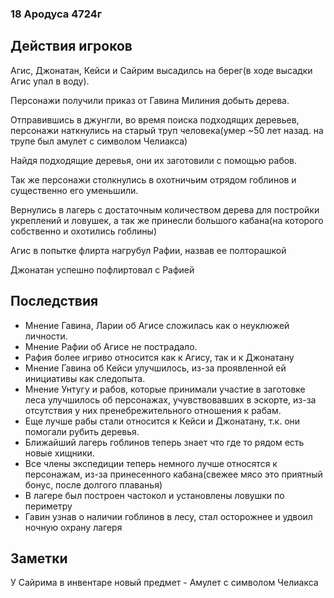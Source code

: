### 18 Ародуса 4724г
## Действия игроков


Агис, Джонатан, Кейси и Сайрим высадилсь на берег(в ходе высадки Агис упал в воду).

Персонажи получили приказ от Гавина Милиния добыть дерева. 

Отправившись в джунгли, во время поиска подходящих деревьев, персонажи наткнулись на старый труп человека(умер ~50 лет назад. на трупе был амулет с символом Челиакса)

Найдя подходящие деревья, они их заготовили с помощью рабов.

Так же персонажи столкнулись в охотничьим отрядом гоблинов и существенно его уменьшили. 

Вернулись в лагерь с достаточным количеством дерева для постройки укреплений и ловушек, а так же принесли большого кабана(на которого собственно и охотились гоблины)

Агис  в попытке флирта нагрубул Рафии, назвав ее полторашкой

Джонатан успешно пофлиртовал с Рафией

## Последствия

- Мнение Гавина, Ларии об Агисе сложилась как о неуклюжей личности.
- Мнение Рафии об Агисе не пострадало.
- Рафия более игриво относится как к Агису, так и к Джонатану
- Мнение Гавина об Кейси улучшилось, из-за проявленной ей инициативы как следопыта.
- Мнение Унтугу и рабов, которые принимали участие в заготовке леса улучшилось об персонажах, учувствовавших в эскорте, из-за отсутствия у них пренебрежительного отношения к рабам. 
- Еще лучше рабы стали относится к Кейси и Джонатану, т.к. они помогали рубить деревья.
- Ближайший лагерь гоблинов теперь знает что где то рядом есть новые хищники.
- Все члены экспедиции теперь немного лучше относятся к персонажам, из-за принесенного кабана(свежее мясо это приятный бонус, после долгого плаванья)
- В лагере был построен частокол и установлены ловушки по периметру
- Гавин узнав о наличии гоблинов в лесу, стал осторожнее и удвоил ночную охрану лагеря

## Заметки

У Сайрима в инвентаре новый предмет - Амулет с символом Челиакса

